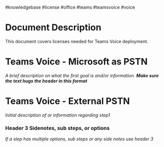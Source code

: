 #knowledgebase  #license #office #teams #teamsvoice #voice 

# Document Description
This document covers licenses needed for Teams Voice deployment. 

# Teams Voice - Microsoft as PSTN
_A brief description on what the first goal is and/or information. **Make sure the text hugs the header in this format**_ 

# Teams Voice - External PSTN
_Initial description of or information regarding step1_

### Header 3 Sidenotes, sub steps, or options
_If a step has multiple options, sub steps or any side notes use header 3_
